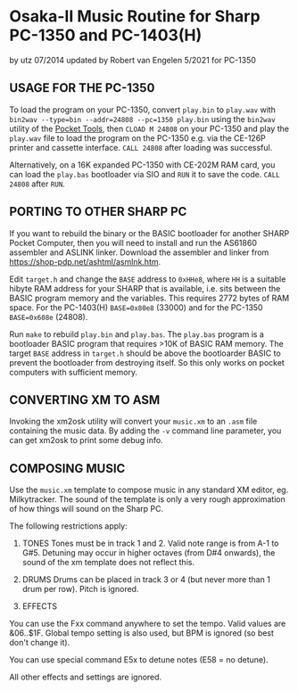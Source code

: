 Osaka-II Music Routine for Sharp PC-1350 and PC-1403(H)
=======================================================
by utz 07/2014 updated by Robert van Engelen 5/2021 for PC-1350


USAGE FOR THE PC-1350
---------------------

To load the program on your PC-1350, convert `play.bin` to `play.wav` with
`bin2wav --type=bin --addr=24808 --pc=1350 play.bin` using the `bin2wav`
utility of the [Pocket Tools](https://www.peil-partner.de/ifhe.de/sharp/), then
`CLOAD M 24808` on your PC-1350 and play the `play.wav` file to load the
program on the PC-1350 e.g. via the CE-126P printer and cassette interface.
`CALL 24808` after loading was successful.

Alternatively, on a 16K expanded PC-1350 with CE-202M RAM card, you can load
the `play.bas` bootloader via SIO and `RUN` it to save the code.  `CALL 24808`
after `RUN`.


PORTING TO OTHER SHARP PC
-------------------------

If you want to rebuild the binary or the BASIC bootloader for another SHARP
Pocket Computer, then you will need to install and run the AS61860 assembler
and ASLINK linker.  Download the assembler and linker from
https://shop-pdp.net/ashtml/asmlnk.htm.

Edit `target.h` and change the `BASE` address to `0xHHe8`, where `HH` is a
suitable hibyte RAM address for your SHARP that is available, i.e. sits between
the BASIC program memory and the variables.  This requires 2772 bytes of RAM
space.  For the PC-1403(H) `BASE=0x80e8` (33000) and for the PC-1350
`BASE=0x608e` (24808).

Run `make` to rebuild `play.bin` and `play.bas`.  The `play.bas` program is a
bootloader BASIC program that requires >10K of BASIC RAM memory.  The target
`BASE` address in `target.h` should be above the bootloarder BASIC to prevent
the bootloader from destroying itself.  So this only works on pocket computers
with sufficient memory.


CONVERTING XM TO ASM
--------------------

Invoking the xm2osk utility will convert your `music.xm` to an `.asm` file
containing the music data. By adding the `-v` command line parameter, you can
get xm2osk to print some debug info.


COMPOSING MUSIC
---------------

Use the `music.xm` template to compose music in any standard XM editor, eg.
Milkytracker.  The sound of the template is only a very rough approximation of
how things will sound on the Sharp PC.


The following restrictions apply:

1) TONES
Tones must be in track 1 and 2. Valid note range is from A-1 to G#5. Detuning
may occur in higher octaves (from D#4 onwards), the sound of the xm template
does not reflect this.

2) DRUMS
Drums can be placed in track 3 or 4 (but never more than 1 drum per row). Pitch
is ignored.

3) EFFECTS

You can use the Fxx command anywhere to set the tempo. Valid values are
&06..$1F.  Global tempo setting is also used, but BPM is ignored (so best don't
change it).

You can use special command E5x to detune notes (E58 = no detune).

All other effects and settings are ignored.

